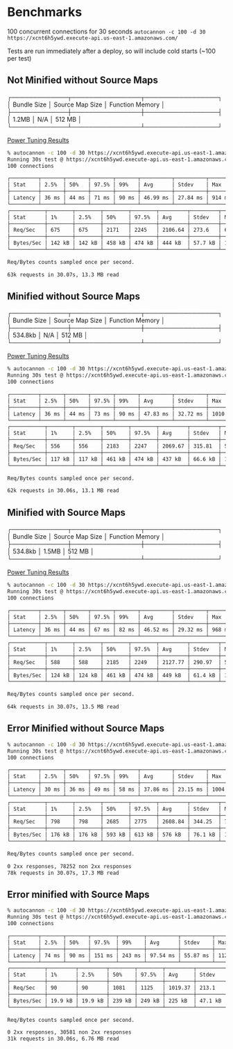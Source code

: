 # Benchmarks

100 concurrent connections for 30 seconds
`autocannon -c 100 -d 30 https://xcnt6h5ywd.execute-api.us-east-1.amazonaws.com/`

Tests are run immediately after a deploy, so will include cold starts (~100 per test)

## Not Minified without Source Maps

┌─────────────┬────────────────┬─────────────────┐
│ Bundle Size │ Source Map Size │ Function Memory │
├─────────────┼────────────────┼─────────────────┤
│ 1.2MB       │ N/A            │ 512 MB          │
└─────────────┴────────────────┴─────────────────┘

[Power Tuning Results](https://lambda-power-tuning.show/#gAAAAQACAAQACMAL;RNQiRCxpnENjiRBDp42jQjDWjEIwFolC;VsSUNaLVjjW0VoQ1+62VNcOZATYr/Tg2)

```bash
% autocannon -c 100 -d 30 https://xcnt6h5ywd.execute-api.us-east-1.amazonaws.com/
Running 30s test @ https://xcnt6h5ywd.execute-api.us-east-1.amazonaws.com/
100 connections

┌─────────┬───────┬───────┬───────┬───────┬──────────┬──────────┬────────┐
│ Stat    │ 2.5%  │ 50%   │ 97.5% │ 99%   │ Avg      │ Stdev    │ Max    │
├─────────┼───────┼───────┼───────┼───────┼──────────┼──────────┼────────┤
│ Latency │ 36 ms │ 44 ms │ 71 ms │ 90 ms │ 46.99 ms │ 27.84 ms │ 914 ms │
└─────────┴───────┴───────┴───────┴───────┴──────────┴──────────┴────────┘
┌───────────┬────────┬────────┬────────┬────────┬─────────┬─────────┬────────┐
│ Stat      │ 1%     │ 2.5%   │ 50%    │ 97.5%  │ Avg     │ Stdev   │ Min    │
├───────────┼────────┼────────┼────────┼────────┼─────────┼─────────┼────────┤
│ Req/Sec   │ 675    │ 675    │ 2171   │ 2245   │ 2106.64 │ 273.6   │ 675    │
├───────────┼────────┼────────┼────────┼────────┼─────────┼─────────┼────────┤
│ Bytes/Sec │ 142 kB │ 142 kB │ 458 kB │ 474 kB │ 444 kB  │ 57.7 kB │ 142 kB │
└───────────┴────────┴────────┴────────┴────────┴─────────┴─────────┴────────┘

Req/Bytes counts sampled once per second.

63k requests in 30.07s, 13.3 MB read
```

## Minified without Source Maps

┌─────────────┬────────────────┬─────────────────┐
│ Bundle Size │ Source Map Size │ Function Memory │
├─────────────┼────────────────┼─────────────────┤
│ 534.8kb     │ N/A            │ 512 MB          │
└─────────────┴────────────────┴─────────────────┘

[Power Tuning Results](https://lambda-power-tuning.show/#gAAAAQACAAQACMAL;j/ocRFlylENcTxFDNxCXQlXVhkK1AYZC;dUqPNXeIhzVZQIU1OrqKNcY/+DXVTjY2)

```bash
% autocannon -c 100 -d 30 https://xcnt6h5ywd.execute-api.us-east-1.amazonaws.com/
Running 30s test @ https://xcnt6h5ywd.execute-api.us-east-1.amazonaws.com/
100 connections

┌─────────┬───────┬───────┬───────┬───────┬──────────┬──────────┬─────────┐
│ Stat    │ 2.5%  │ 50%   │ 97.5% │ 99%   │ Avg      │ Stdev    │ Max     │
├─────────┼───────┼───────┼───────┼───────┼──────────┼──────────┼─────────┤
│ Latency │ 36 ms │ 44 ms │ 73 ms │ 90 ms │ 47.83 ms │ 32.72 ms │ 1010 ms │
└─────────┴───────┴───────┴───────┴───────┴──────────┴──────────┴─────────┘
┌───────────┬────────┬────────┬────────┬────────┬─────────┬─────────┬────────┐
│ Stat      │ 1%     │ 2.5%   │ 50%    │ 97.5%  │ Avg     │ Stdev   │ Min    │
├───────────┼────────┼────────┼────────┼────────┼─────────┼─────────┼────────┤
│ Req/Sec   │ 556    │ 556    │ 2183   │ 2247   │ 2069.67 │ 315.81  │ 556    │
├───────────┼────────┼────────┼────────┼────────┼─────────┼─────────┼────────┤
│ Bytes/Sec │ 117 kB │ 117 kB │ 461 kB │ 474 kB │ 437 kB  │ 66.6 kB │ 117 kB │
└───────────┴────────┴────────┴────────┴────────┴─────────┴─────────┴────────┘

Req/Bytes counts sampled once per second.

62k requests in 30.06s, 13.1 MB read
```

## Minified with Source Maps

┌─────────────┬────────────────┬─────────────────┐
│ Bundle Size │ Source Map Size │ Function Memory │
├─────────────┼────────────────┼─────────────────┤
│ 534.8kb     │ 1.5MB          │ 512 MB          │
└─────────────┴────────────────┴─────────────────┘

[Power Tuning Results](https://lambda-power-tuning.show/#gAAAAQACAAQACMAL;GKsVROyxjENmZglDyW+UQqTwekLawH9C;hqyINR6wgDVb5ns17+aINdn+5TV9lSs2)

```bash
% autocannon -c 100 -d 30 https://xcnt6h5ywd.execute-api.us-east-1.amazonaws.com/
Running 30s test @ https://xcnt6h5ywd.execute-api.us-east-1.amazonaws.com/
100 connections

┌─────────┬───────┬───────┬───────┬───────┬──────────┬──────────┬────────┐
│ Stat    │ 2.5%  │ 50%   │ 97.5% │ 99%   │ Avg      │ Stdev    │ Max    │
├─────────┼───────┼───────┼───────┼───────┼──────────┼──────────┼────────┤
│ Latency │ 36 ms │ 44 ms │ 67 ms │ 82 ms │ 46.52 ms │ 29.32 ms │ 968 ms │
└─────────┴───────┴───────┴───────┴───────┴──────────┴──────────┴────────┘
┌───────────┬────────┬────────┬────────┬────────┬─────────┬─────────┬────────┐
│ Stat      │ 1%     │ 2.5%   │ 50%    │ 97.5%  │ Avg     │ Stdev   │ Min    │
├───────────┼────────┼────────┼────────┼────────┼─────────┼─────────┼────────┤
│ Req/Sec   │ 588    │ 588    │ 2185   │ 2249   │ 2127.77 │ 290.97  │ 588    │
├───────────┼────────┼────────┼────────┼────────┼─────────┼─────────┼────────┤
│ Bytes/Sec │ 124 kB │ 124 kB │ 461 kB │ 474 kB │ 449 kB  │ 61.4 kB │ 124 kB │
└───────────┴────────┴────────┴────────┴────────┴─────────┴─────────┴────────┘

Req/Bytes counts sampled once per second.

64k requests in 30.07s, 13.5 MB read
```

## Error Minified without Source Maps

```bash
% autocannon -c 100 -d 30 https://xcnt6h5ywd.execute-api.us-east-1.amazonaws.com/
Running 30s test @ https://xcnt6h5ywd.execute-api.us-east-1.amazonaws.com/
100 connections

┌─────────┬───────┬───────┬───────┬───────┬──────────┬──────────┬─────────┐
│ Stat    │ 2.5%  │ 50%   │ 97.5% │ 99%   │ Avg      │ Stdev    │ Max     │
├─────────┼───────┼───────┼───────┼───────┼──────────┼──────────┼─────────┤
│ Latency │ 30 ms │ 36 ms │ 49 ms │ 58 ms │ 37.86 ms │ 23.15 ms │ 1004 ms │
└─────────┴───────┴───────┴───────┴───────┴──────────┴──────────┴─────────┘
┌───────────┬────────┬────────┬────────┬────────┬─────────┬─────────┬────────┐
│ Stat      │ 1%     │ 2.5%   │ 50%    │ 97.5%  │ Avg     │ Stdev   │ Min    │
├───────────┼────────┼────────┼────────┼────────┼─────────┼─────────┼────────┤
│ Req/Sec   │ 798    │ 798    │ 2685   │ 2775   │ 2608.84 │ 344.25  │ 798    │
├───────────┼────────┼────────┼────────┼────────┼─────────┼─────────┼────────┤
│ Bytes/Sec │ 176 kB │ 176 kB │ 593 kB │ 613 kB │ 576 kB  │ 76.1 kB │ 176 kB │
└───────────┴────────┴────────┴────────┴────────┴─────────┴─────────┴────────┘

Req/Bytes counts sampled once per second.

0 2xx responses, 78252 non 2xx responses
78k requests in 30.07s, 17.3 MB read
```

## Error minified with Source Maps

```bash
% autocannon -c 100 -d 30 https://xcnt6h5ywd.execute-api.us-east-1.amazonaws.com/
Running 30s test @ https://xcnt6h5ywd.execute-api.us-east-1.amazonaws.com/
100 connections

┌─────────┬───────┬───────┬────────┬────────┬──────────┬──────────┬─────────┐
│ Stat    │ 2.5%  │ 50%   │ 97.5%  │ 99%    │ Avg      │ Stdev    │ Max     │
├─────────┼───────┼───────┼────────┼────────┼──────────┼──────────┼─────────┤
│ Latency │ 74 ms │ 90 ms │ 151 ms │ 243 ms │ 97.54 ms │ 55.87 ms │ 1129 ms │
└─────────┴───────┴───────┴────────┴────────┴──────────┴──────────┴─────────┘
┌───────────┬─────────┬─────────┬────────┬────────┬─────────┬─────────┬─────────┐
│ Stat      │ 1%      │ 2.5%    │ 50%    │ 97.5%  │ Avg     │ Stdev   │ Min     │
├───────────┼─────────┼─────────┼────────┼────────┼─────────┼─────────┼─────────┤
│ Req/Sec   │ 90      │ 90      │ 1081   │ 1125   │ 1019.37 │ 213.1   │ 90      │
├───────────┼─────────┼─────────┼────────┼────────┼─────────┼─────────┼─────────┤
│ Bytes/Sec │ 19.9 kB │ 19.9 kB │ 239 kB │ 249 kB │ 225 kB  │ 47.1 kB │ 19.9 kB │
└───────────┴─────────┴─────────┴────────┴────────┴─────────┴─────────┴─────────┘

Req/Bytes counts sampled once per second.

0 2xx responses, 30581 non 2xx responses
31k requests in 30.06s, 6.76 MB read
```
